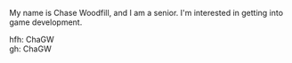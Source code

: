My name is Chase Woodfill, and I am a senior. I'm interested in getting into game development. 

hfh: ChaGW    
gh: ChaGW
